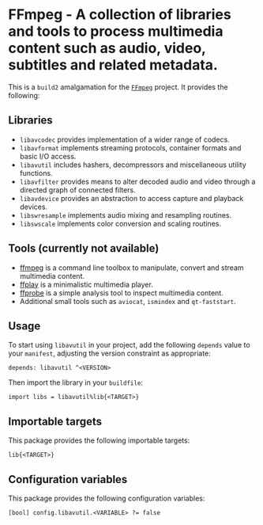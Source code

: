 # FFmpeg - A collection of libraries and tools to process multimedia content such as audio, video, subtitles and related metadata.

This is a `build2` amalgamation for the [`FFmpeg`](https://github.com/FFmpeg/FFmpeg)
project. It provides the following:

## Libraries

* `libavcodec` provides implementation of a wider range of codecs.
* `libavformat` implements streaming protocols, container formats and basic I/O access.
* `libavutil` includes hashers, decompressors and miscellaneous utility functions.
* `libavfilter` provides means to alter decoded audio and video through a directed graph of connected filters.
* `libavdevice` provides an abstraction to access capture and playback devices.
* `libswresample` implements audio mixing and resampling routines.
* `libswscale` implements color conversion and scaling routines.

## Tools (currently not available)

* [ffmpeg](https://ffmpeg.org/ffmpeg.html) is a command line toolbox to
  manipulate, convert and stream multimedia content.
* [ffplay](https://ffmpeg.org/ffplay.html) is a minimalistic multimedia player.
* [ffprobe](https://ffmpeg.org/ffprobe.html) is a simple analysis tool to inspect
  multimedia content.
* Additional small tools such as `aviocat`, `ismindex` and `qt-faststart`.

## Usage

To start using `libavutil` in your project, add the following `depends`
value to your `manifest`, adjusting the version constraint as appropriate:

```
depends: libavutil ^<VERSION>
```

Then import the library in your `buildfile`:

```
import libs = libavutil%lib{<TARGET>}
```


## Importable targets

This package provides the following importable targets:

```
lib{<TARGET>}
```

<DESCRIPTION-OF-IMPORTABLE-TARGETS>


## Configuration variables

This package provides the following configuration variables:

```
[bool] config.libavutil.<VARIABLE> ?= false
```

<DESCRIPTION-OF-CONFIG-VARIABLES>
